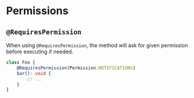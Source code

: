 # Permissions

## `@RequiresPermission`

When using `@RequiresPermission`, the method will ask for given permission before executing if needed.

```ts
class Foo {
    @RequiresPermission(Permission.NOTIFICATIONS)
    bar(): void {
        // ...
    }
}
```

